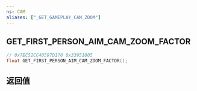 ```yaml
---
ns: CAM
aliases: ["_GET_GAMEPLAY_CAM_ZOOM"]
---
```

## GET_FIRST_PERSON_AIM_CAM_ZOOM_FACTOR

```c
// 0x7EC52CC40597D170 0x33951005
float GET_FIRST_PERSON_AIM_CAM_ZOOM_FACTOR();
```

## 返回值
